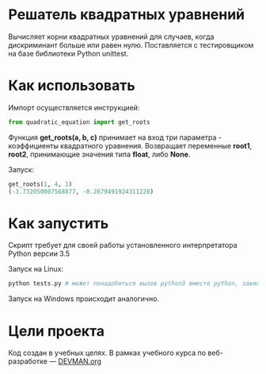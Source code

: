 # Решатель квадратных уравнений

Вычисляет корни квадратных уравнений для случаев, когда дискриминант больше или равен нулю. Поставляется с тестировщиком на базе библиотеки Python unittest.

# Как использовать

Импорт осуществляется инструкцией:
```python
from quadratic_equation import get_roots 
```
Функция **get_roots(a, b, c)** принимает на вход три параметра - коэффициенты квадратного уравнения.
Возвращает переменные **root1**, **root2**, принимающие значения типа **float**, либо **None**.

Запуск:
```python
get_roots(1, 4, 1)
(-3.732050807568877, -0.2679491924311228)
```

# Как запустить

Скрипт требует для своей работы установленного интерпретатора Python версии 3.5

Запуск на Linux:

```bash
python tests.py # может понадобиться вызов python3 вместо python, зависит от настроек операционной системы
```

Запуск на Windows происходит аналогично.

# Цели проекта

Код создан в учебных целях. В рамках учебного курса по веб-разработке ― [DEVMAN.org](https://devman.org)
